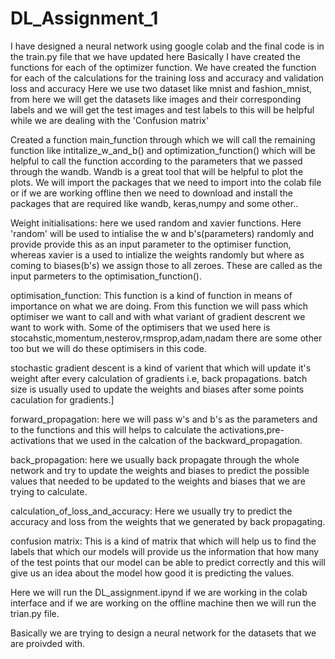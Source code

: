 # DL_Assignment_1

I have designed a neural network using google colab and the final code is in the train.py file that we have updated here
Basically I have created the functions for each of the optimizer function.
We have created the function for each of the calculations for the training loss and accuracy and validation loss and accuracy
Here we use two dataset like mnist and fashion_mnist, from here we will get the datasets like images and their corresponding labels and we will get the test images and test labels to this will be helpful while we are dealing with the 'Confusion matrix'

Created a function main_function through which we will call the remaining function like intitalize_w_and_b() and optimization_function() which will be helpful to call the function according to the parameters that we passed through the wandb. Wandb is a great tool that will be helpful to plot the plots. 
We will import the packages that we need to import into the colab file or if we are working offline then we need to download and install the packages that are required like wandb, keras,numpy and some other..

Weight initialisations: 
here we used random and xavier functions. Here 'random' will be used to intialise the w and b's(parameters) randomly and provide provide this as an input parameter to the optimiser function, whereas xavier is a used to intialize the weights randomly but where as coming to biases(b's) we assign those to all zeroes. These are called as the input parmeters to the optimisation_function().

optimisation_function:
This function is a kind of  function in means of importance on what we are doing. From this function we will pass which optimiser we want to call and with what variant of gradient descrent we want to work with.
Some of the optimisers that we used here is stocahstic,momentum,nesterov,rmsprop,adam,nadam there are some other too but we will do these optimisers in this code.

stochastic gradient descent is a kind of varient that which will update it's weight after every calculation of gradients i.e, back propagations.
batch size is usually used to update the weights and biases after some points caculation for gradients.]

forward_propagation:
here we will pass w's and b's as the parameters and to the functions and this will helps to calculate the activations,pre-activations that we used in the calcation of the backward_propagation. 

back_propagation:
here we usually back propagate through the whole network and try to update the weights and biases to predict the possible values that needed to be updated to the weights and biases that we are trying to calculate.

calculation_of_loss_and_accuracy:
Here we usually try to predict the accuracy and loss from the weights that we generated by back propagating.

confusion matrix:
This is a kind of matrix that which will help us to find the labels that which our models will provide us the information that how many of the test points that our model can be able to predict correctly and this will give us an idea about the model how good it is predicting the values.

Here we will run the DL_assignment.ipynd if we are working in the colab interface and if we are working on the offline machine then we will run the trian.py file.

Basically we are trying to design a neural network for the datasets that we are proivded with.
